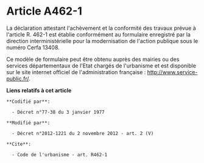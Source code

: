 # Article A462-1

La déclaration attestant l'achèvement et la conformité des travaux prévue à l'article R. 462-1 est établie conformément au
formulaire enregistré par la direction interministérielle pour la modernisation de l'action publique sous le numéro Cerfa
13408. 

Ce modèle de formulaire peut être obtenu auprès des mairies ou des services départementaux de l'Etat chargés de l'urbanisme
et est disponible sur le site internet officiel de l'administration française :  http://www.service-public.fr/.

**Liens relatifs à cet article**

	**Codifié par**:

	  - Décret n°77-38 du 3 janvier 1977

	**Modifié par**:

	  - Décret n°2012-1221 du 2 novembre 2012 - art. 2 (V)

	**Cite**:

	  - Code de l'urbanisme - art. R462-1
